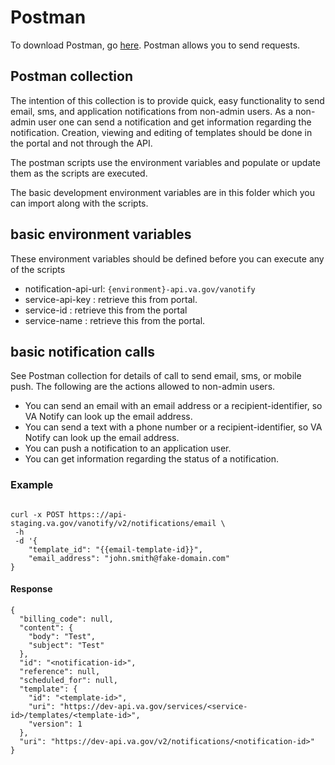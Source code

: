 # Postman

To download Postman, go [here](https://www.postman.com/downloads/). Postman allows you to send requests.

## Postman collection

The intention of this collection is to provide quick, easy functionality to send email, sms, and application notifications from non-admin users. As a non-admin user one can send a notification and get information regarding the notification. Creation, viewing and editing of templates should be done in the portal and not through the API.  

The postman scripts use the environment variables and populate or update them as the scripts are executed.

The basic development environment variables are in this folder which you can import along with the scripts. 

## basic environment variables

These environment variables should be defined before you can execute any of the scripts
- notification-api-url: `{environment}-api.va.gov/vanotify`
- service-api-key : retrieve this from portal. 
- service-id : retrieve this from the portal
- service-name : retrieve this from the portal. 

## basic notification calls

See Postman collection for details of call to send email, sms, or mobile push. The following are the actions allowed to non-admin users. 

- You can send an email with an email address or a recipient-identifier, so VA Notify can look up the email address.
- You can send a text with a phone number or a recipient-identifier, so VA Notify can look up the email address. 
- You can push a notification to an application user. 
- You can get information regarding the status of a notification.

### Example
`````

curl -x POST https:://api-staging.va.gov/vanotify/v2/notifications/email \
 -h 
 -d '{
    "template_id": "{{email-template-id}}",
    "email_address": "john.smith@fake-domain.com"
}
`````

#### Response
`````
{
  "billing_code": null,
  "content": {
    "body": "Test",
    "subject": "Test"
  },
  "id": "<notification-id>",
  "reference": null,
  "scheduled_for": null,
  "template": {
    "id": "<template-id>",
    "uri": "https://dev-api.va.gov/services/<service-id>/templates/<template-id>",
    "version": 1
  },
  "uri": "https://dev-api.va.gov/v2/notifications/<notification-id>"
}
`````